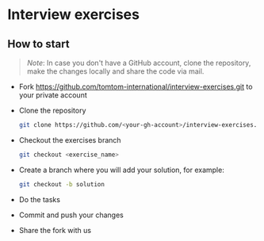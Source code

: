 # Interview exercises

## How to start

> *Note*:
> In case you don't have a GitHub account, clone the repository, make the changes locally and
> share the code via mail.


* Fork https://github.com/tomtom-international/interview-exercises.git to your private account

* Clone the repository

    ```bash
    git clone https://github.com/<your-gh-account>/interview-exercises.git
    ```

* Checkout the exercises branch

    ```bash
    git checkout <exercise_name>
    ```

* Create a branch where you will add your solution, for example:

    ```bash
    git checkout -b solution
    ```

* Do the tasks
* Commit and push your changes
* Share the fork with us
